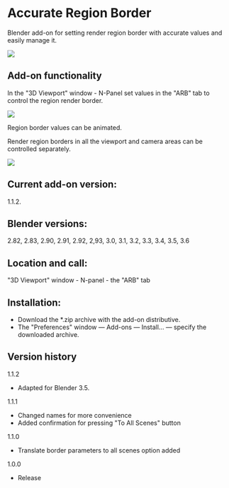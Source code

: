 # Accurate Region Border

Blender add-on for setting render region border with accurate values and easily manage it.

<img src="https://b3d.interplanety.org/wp-content/upload_content/2020/02/preview_01_1200x600-1-400x200.jpg" >

Add-on functionality
-
In the "3D Viewport" window - N-Panel set values in the "ARB" tab to control the region render border.

<img src="https://b3d.interplanety.org/wp-content/upload_content/2020/02/preview_02_1200x600-1-400x200.jpg" ><p>

Region border values can be animated.

Render region borders in all the viewport and camera areas can be controlled separately.

<img src="https://b3d.interplanety.org/wp-content/upload_content/2020/02/preview_03_1200x600-1-400x200.jpg" ><p>

Current add-on version:
-
1.1.2.

Blender versions:
-
2.82, 2.83, 2.90, 2.91, 2.92, 2,93, 3.0, 3.1, 3.2, 3.3, 3.4, 3.5, 3.6

Location and call:
-
"3D Viewport" window - N-panel - the "ARB" tab

Installation:
-
- Download the *.zip archive with the add-on distributive.
- The "Preferences" window — Add-ons — Install... — specify the downloaded archive.

Version history
-
1.1.2
- Adapted for Blender 3.5.

1.1.1
- Changed names for more convenience
- Added confirmation for pressing "To All Scenes" button

1.1.0
- Translate border parameters to all scenes option added

1.0.0
- Release
